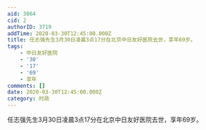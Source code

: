 ```yaml
---
aid: 3864
cid: 2
authorID: 3719
addTime: 2020-03-30T12:45:00.000Z
title: 任志强先生3月30日凌晨3点17分在北京中日友好医院去世，享年69岁。
tags:
    - 中日友好医院
    - '30'
    - '17'
    - '69'
    - 享年
comments: []
date: 2020-03-30T12:45:00.000Z
category: 时政
---
```


任志强先生3月30日凌晨3点17分在北京中日友好医院去世，享年69岁。
